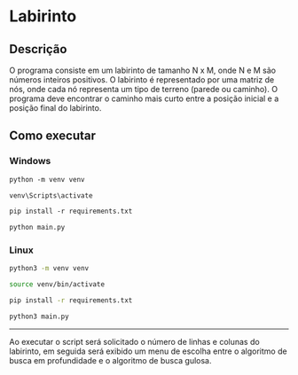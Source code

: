 # Labirinto

## Descrição

O programa consiste em um labirinto de tamanho N x M, onde N e M são números inteiros positivos. O labirinto é representado por uma matriz de nós, onde cada nó representa um tipo de terreno (parede ou caminho). O programa deve encontrar o caminho mais curto entre a posição inicial e a posição final do labirinto.

## Como executar

### Windows
```ps
python -m venv venv
```

```ps
venv\Scripts\activate
```
    
```ps
pip install -r requirements.txt
```

```ps
python main.py
```

### Linux
```bash
python3 -m venv venv
```

```bash
source venv/bin/activate
```
    
```bash
pip install -r requirements.txt
```

```bash
python3 main.py
```

---

Ao executar o script será solicitado o número de linhas e colunas do labirinto, em seguida será exibido um menu de escolha entre o algoritmo de busca em profundidade e o algoritmo de busca gulosa.
